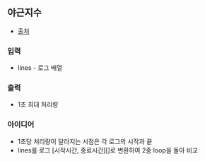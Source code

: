 ## 야근지수

- [출처](https://programmers.co.kr/learn/courses/30/lessons/17676)

### 입력

- lines - 로그 배열

### 출력

- 1초 최대 처리량

### 아이디어

- 1초당 처리량이 달라지는 시점은 각 로그의 시작과 끝
- lines를 로그 [시작시간, 종료시간]\[\]로 변환하여 2중 loop을 돌아 비교
